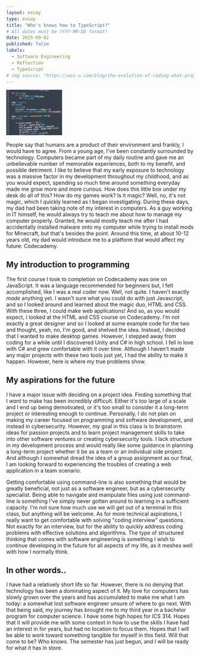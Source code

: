 ```yaml
---
layout: essay
type: essay
title: "Who's knows how to TypeScript?"
# All dates must be YYYY-MM-DD format!
date: 2025-09-02
published: false
labels:
  - Software Engineering
  - Reflection
  - TypeScript
# img source: "https://woz-u.com/blog/the-evolution-of-coding-what-programming-languages-are-prominent-today/"
---
```


<img width="150px" class="rounded float-start pe-4" src="../img/continuingonward/coding.jpg">

People say that humans are a product of their environment and frankly, I would have to agree. From a young age, I've been constantly surrounded by technology. Computers became part of my daily routine and gave me an unbelievable number of memorable experiences, both to my benefit, and possible detriment. I like to believe that my early exposure to technology was a massive factor in my development throughout my childhood, and as you would expect, spending so much time around something everyday made me grow more and more curious. How does this little box under my desk do all of this? How do my games work? Is it magic? Well, no, it's not magic, which I quickly learned as I began investigating. During these days, my dad had been taking note of my interest in computers. As a guy working in IT himself, he would always try to teach me about how to manage my computer properly. Granted, he would mostly teach me after I had accidentally installed malware onto my computer while trying to install mods for Minecraft, but that's besides the point. Around this time, at about 10-12 years old, my dad would introduce me to a platform that would affect my future: Codecademy. 

## My introduction to programming
The first course I took to completion on Codecademy was one on JavaScript. It was a language recommended for beginners but, I felt accomplished, like I was a real coder now. Well, not quite. I haven't exactly *made* anything yet. I wasn't sure what you could do with just Javascript, and so I looked around and learned about the magic duo, HTML and CSS. With these three, I could make web applications! And so, as you would expect, I looked at the HTML and CSS course on Codecademy. I'm not exactly a great designer and so I looked at some example code for the two and thought, yeah, no, I'm good, and shelved the idea. Instead, I decided that I wanted to make desktop games. However, I stepped away from coding for a while until I discovered Unity and C# in high school. I fell in love with C# and grew comfortable with it over time. Although I haven't made any major projects with these two tools just yet, I had the ability to make it happen. However, here is where my true problems show.

## My aspirations for the future
I have a major issue with deciding on a project idea. Finding something that I *want* to make has been incredibly difficult. Either it's too large of a scale and I end up being demotivated, or it's too small to consider it a long-term project or interesting enough to continue. Personally, I do not plan on making my career focused on programming and software development, and instead in cybersecurity. However, my goal in this class is to brainstorm ideas for passion projects and to learn project management skills to take into other software ventures or creating cybersecurity tools. I lack structure in my development process and would really like some guidance in planning a long-term project whether it be as a team or an individual side project. And although I somewhat dread the idea of a group assignment as our final, I am looking forward to experiencing the troubles of creating a web application in a team scenario. 

Getting comfortable using command-line is also something that would be greatly beneficial, not just as a software engineer, but as a cybersecurity specialist. Being able to navigate and manipulate files using just command-line is something I've simply never gotten around to learning in a sufficient capacity. I'm not sure how much use we will get out of a terminal in this class, but anything will be welcome. As for more technical aspirations, I really want to get comfortable with solving "coding interview" questions. Not exactly for an interview, but for the ability to quickly address coding problems with effective solutions and algorithms. The type of structured thinking that comes with software engineering is something I wish to continue developing in the future for all aspects of my life, as it meshes well with how I normally think. 

## In other words..
I have had a relatively short life so far. However, there is no denying that technology has been a dominating aspect of it. My love for computers has slowly grown over the years and has accumulated to make me what I am today: a somewhat lost software engineer unsure of where to go next. With that being said, my journey has brought me to my third year in a bachelor program for computer science. I have some high hopes for ICS 314. Hopes that it will provide me with some context in how to use the skills I have had an interest in for years, but had no location to focus them. Hopes that I will be able to work toward something tangible for myself in this field. Will that come to be? Who knows. The semester has just begun, and I will be ready for what it has in store.